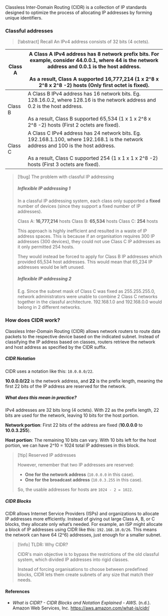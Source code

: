 Classless Inter-Domain Routing (CIDR) is a collection of IP standards designed to optimize the process of allocating IP addresses by forming unique identifiers.

### Classful addresses

>[!abstract] Recall
>An IPv4 address consists of 32 bits (4 octets).

| Class A | A Class A IPv4 address has 8 network prefix bits. For example, consider 44.0.0.1, where 44 is the network address and 0.0.1 is the host address.<br><br>As a result, Class A supported 16,777,214 (1 x 2^8 x 2^8 x 2^8 -2) hosts (Only first octet is fixed).<br> |
| ------- | ----------------------------------------------------------------------------------------------------------------------------------------------------------------------------------------------------------------------------------------------------------------- |
| Class B | A Class B IPv4 address has 16 network bits. Eg. 128.16.0.2, where 128.16 is the network address and 0.2 is the host address.<br><br>As a result, Class B supported 65,534 (1 x 1 x 2^8 x 2^8 -2) hosts (First 2 octets are fixed).<br>                            |
| Class C | A Class C IPv4 address has 24 network bits. Eg. 192.168.1.100, where 192.168.1 is the network address and 100 is the host address.<br><br>As a result, Class C supported 254 (1 x 1 x 1 x 2^8 -2) hosts (First 3 octets are fixed).                               |

>[!bug] The problem with classful IP addressing
>
>##### Inflexible IP addressing 1
>In a classful IP addressing system, each class only supported a **fixed** number of devices (since they support a fixed number of IP addresses).
>
>Class A: **16,777,214** hosts
>Class B: **65,534** hosts
>Class C: **254** hosts
>
>This approach is highly inefficient and resulted in a waste of IP address spaces. This is because if an organisation requires 300 IP addresses (300 devices), they could not use Class C IP addresses as it only permitted 254 hosts. 
>
>They would instead be forced to apply for Class B IP addresses which provided 65,534 host addresses. This would mean that 65,234 IP addresses would be left unused.
>
>##### Inflexible IP addressing 2
>E.g. Since the subnet mask of Class C was fixed as 255.255.255.0, network administrators were unable to combine 2 Class C networks together in the classful architecture. 
>192.168.1.0 and 192.168.0.0 would belong in 2 different networks.

### How does CIDR work?
Classless Inter-Domain Routing (CIDR) allows network routers to route data packets to the respective device based on the indicated subnet. Instead of classifying the IP address based on classes, routers retrieve the network and host address as specified by the CIDR suffix.

##### CIDR Notation
CIDR uses a notation like this: `10.0.0.0/22`.

**10.0.0.0/22** is the network address, and **22** is the prefix length, meaning the first 22 bits of the IP address are reserved for the network. 

##### What does this mean in practice?
IPv4 addresses are 32 bits long (4 octets). With 22 as the prefix length, 22 bits are used for the network, leaving 10 bits for the host portion.


**Network portion**: First 22 bits of the address are fixed (**10.0.0.0** to **10.0.3.255**).

**Host portion**: The remaining 10 bits can vary. With 10 bits left for the host portion, we can have 2^10 = 1024 total IP addresses in this block. 

>[!tip] Reserved IP addresses
>
>However, remember that two IP addresses are reserved:
>
>- **One for the network address** (`10.0.0.0` in this case).
>- **One for the broadcast address** (`10.0.3.255` in this case).
>
>So, the usable addresses for hosts are `1024 - 2 = 1022`.

##### CIDR Blocks
CIDR allows Internet Service Providers (ISPs) and organizations to allocate IP addresses more efficiently. Instead of giving out large Class A, B, or C blocks, they allocate only what’s needed. For example, an ISP might allocate a block of IP addresses using CIDR like this: `192.168.10.0/26`. This means the network can have 64 (2^6) addresses, just enough for a smaller subnet. 

>[!info] TLDR: Why CIDR?
>
>CIDR's main objective is to bypass the restrictions of the old classful system, which divided IP addresses into rigid classes.
>
>Instead of forcing organisations to choose between predefined blocks, CIDR lets them create subnets of any size that match their needs.

#### References
-  _What is CIDR? - CIDR Blocks and Notation Explained - AWS_. (n.d.). Amazon Web Services, Inc. https://aws.amazon.com/what-is/cidr/